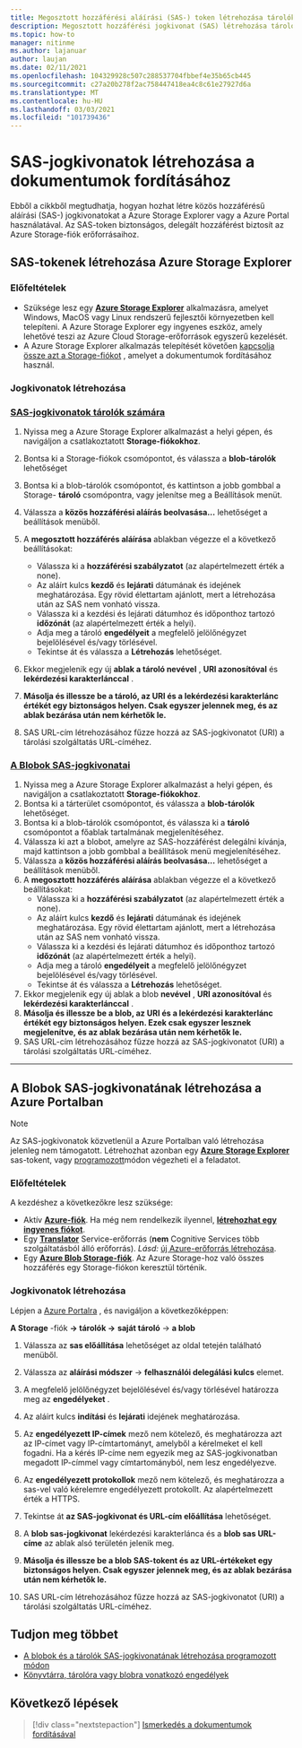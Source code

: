 ```yaml
---
title: Megosztott hozzáférési aláírási (SAS-) token létrehozása tárolók és Blobok számára a Microsoft Storage Explorer
description: Megosztott hozzáférési jogkivonat (SAS) létrehozása tárolók és Blobok számára a Microsoft Storage Explorer és a Azure Portal
ms.topic: how-to
manager: nitinme
ms.author: lajanuar
author: laujan
ms.date: 02/11/2021
ms.openlocfilehash: 104329928c507c288537704fbbef4e35b65cb445
ms.sourcegitcommit: c27a20b278f2ac758447418ea4c8c61e27927d6a
ms.translationtype: MT
ms.contentlocale: hu-HU
ms.lasthandoff: 03/03/2021
ms.locfileid: "101739436"
---
```

# <a name="create-sas-tokens-for-document-translation"></a>SAS-jogkivonatok létrehozása a dokumentumok fordításához

Ebből a cikkből megtudhatja, hogyan hozhat létre közös hozzáférésű aláírási (SAS-) jogkivonatokat a Azure Storage Explorer vagy a Azure Portal használatával. Az SAS-token biztonságos, delegált hozzáférést biztosít az Azure Storage-fiók erőforrásaihoz.

## <a name="create-sas-tokens-with-azure-storage-explorer"></a>SAS-tokenek létrehozása Azure Storage Explorer

### <a name="prerequisites"></a>Előfeltételek

* Szüksége lesz egy [**Azure Storage Explorer**](../../../vs-azure-tools-storage-manage-with-storage-explorer.md) alkalmazásra, amelyet Windows, MacOS vagy Linux rendszerű fejlesztői környezetben kell telepíteni. A Azure Storage Explorer egy ingyenes eszköz, amely lehetővé teszi az Azure Cloud Storage-erőforrások egyszerű kezelését.
* A Azure Storage Explorer alkalmazás telepítését követően [kapcsolja össze azt a Storage-fiókot](../../../vs-azure-tools-storage-manage-with-storage-explorer.md?tabs=windows#connect-to-a-storage-account-or-service) , amelyet a dokumentumok fordításához használ.

### <a name="create-your-tokens"></a>Jogkivonatok létrehozása

### <a name="sas-tokens-for-containers"></a>[SAS-jogkivonatok tárolók számára](#tab/Containers)

1. Nyissa meg a Azure Storage Explorer alkalmazást a helyi gépen, és navigáljon a csatlakoztatott **Storage-fiókokhoz**.
1. Bontsa ki a Storage-fiókok csomópontot, és válassza a **blob-tárolók** lehetőséget
1. Bontsa ki a blob-tárolók csomópontot, és kattintson a jobb gombbal a Storage- **tároló** csomópontra, vagy jelenítse meg a Beállítások menüt.
1. Válassza a **közös hozzáférési aláírás beolvasása...** lehetőséget a beállítások menüből.
1. A **megosztott hozzáférés aláírása** ablakban végezze el a következő beállításokat:
    * Válassza ki a **hozzáférési szabályzatot** (az alapértelmezett érték a none).
    * Az aláírt kulcs **kezdő** és **lejárati** dátumának és idejének meghatározása. Egy rövid élettartam ajánlott, mert a létrehozása után az SAS nem vonható vissza.
    * Válassza ki a kezdési és lejárati dátumhoz és időponthoz tartozó **időzónát** (az alapértelmezett érték a helyi).
    * Adja meg a tároló **engedélyeit** a megfelelő jelölőnégyzet bejelölésével és/vagy törlésével.
    * Tekintse át és válassza a **Létrehozás** lehetőséget.

1. Ekkor megjelenik egy új **ablak a tároló nevével** , **URI azonosítóval** és **lekérdezési karakterlánccal** .  
1. **Másolja és illessze be a tároló, az URI és a lekérdezési karakterlánc értékét egy biztonságos helyen. Csak egyszer jelennek meg, és az ablak bezárása után nem kérhetők le.**
1. SAS URL-cím létrehozásához fűzze hozzá az SAS-jogkivonatot (URI) a tárolási szolgáltatás URL-címéhez.

### <a name="sas-tokens-for-blobs"></a>[A Blobok SAS-jogkivonatai](#tab/blobs)

1. Nyissa meg a Azure Storage Explorer alkalmazást a helyi gépen, és navigáljon a csatlakoztatott **Storage-fiókokhoz**.
1. Bontsa ki a tárterület csomópontot, és válassza a **blob-tárolók** lehetőséget.
1. Bontsa ki a blob-tárolók csomópontot, és válassza ki a **tároló** csomópontot a főablak tartalmának megjelenítéséhez.
1. Válassza ki azt a blobot, amelyre az SAS-hozzáférést delegálni kívánja, majd kattintson a jobb gombbal a beállítások menü megjelenítéséhez.
1. Válassza a **közös hozzáférési aláírás beolvasása...** lehetőséget a beállítások menüből.
1. A **megosztott hozzáférés aláírása** ablakban végezze el a következő beállításokat:
    * Válassza ki a **hozzáférési szabályzatot** (az alapértelmezett érték a none).
    * Az aláírt kulcs **kezdő** és **lejárati** dátumának és idejének meghatározása. Egy rövid élettartam ajánlott, mert a létrehozása után az SAS nem vonható vissza.
    * Válassza ki a kezdési és lejárati dátumhoz és időponthoz tartozó **időzónát** (az alapértelmezett érték a helyi).
    * Adja meg a tároló **engedélyeit** a megfelelő jelölőnégyzet bejelölésével és/vagy törlésével.
    * Tekintse át és válassza a **Létrehozás** lehetőséget.
1. Ekkor megjelenik egy új ablak a blob **nevével** , **URI azonosítóval** és **lekérdezési karakterlánccal** .  
1. **Másolja és illessze be a blob, az URI és a lekérdezési karakterlánc értékét egy biztonságos helyen. Ezek csak egyszer lesznek megjelenítve, és az ablak bezárása után nem kérhetők le.**
1. SAS URL-cím létrehozásához fűzze hozzá az SAS-jogkivonatot (URI) a tárolási szolgáltatás URL-címéhez.

---

## <a name="create-sas-tokens-for-blobs-in-the-azure-portal"></a>A Blobok SAS-jogkivonatának létrehozása a Azure Portalban

> [!NOTE]
> Az SAS-jogkivonatok közvetlenül a Azure Portalban való létrehozása jelenleg nem támogatott. Létrehozhat azonban egy [**Azure Storage Explorer**](#create-sas-tokens-with-azure-storage-explorer) sas-tokent, vagy [programozott](../../../storage/blobs/sas-service-create.md)módon végezheti el a feladatot.

<!-- markdownlint-disable MD024 -->
### <a name="prerequisites"></a>Előfeltételek

A kezdéshez a következőkre lesz szüksége:

* Aktív [**Azure-fiók**](https://azure.microsoft.com/free/cognitive-services/).  Ha még nem rendelkezik ilyennel, [**létrehozhat egy ingyenes fiókot**](https://azure.microsoft.com/free/).
* Egy [**Translator**](https://ms.portal.azure.com/#create/Microsoft) Service-erőforrás (**nem** Cognitive Services több szolgáltatásból álló erőforrás).  *Lásd:* [új Azure-erőforrás létrehozása](../../cognitive-services-apis-create-account.md#create-a-new-azure-cognitive-services-resource).  
* Egy [**Azure Blob Storage-fiók**](https://ms.portal.azure.com/#create/Microsoft.StorageAccount-ARM). Az Azure Storage-hoz való összes hozzáférés egy Storage-fiókon keresztül történik.

### <a name="create-your-tokens"></a>Jogkivonatok létrehozása

Lépjen a [Azure Portalra](https://ms.portal.azure.com/#home) , és navigáljon a következőképpen:  

 **A Storage** -fiók **→ tárolók →** **saját tároló** → **a blob**

1. Válassza az **sas előállítása** lehetőséget az oldal tetején található menüből.

1. Válassza az **aláírási módszer** → **felhasználói delegálási kulcs** elemet.

1. A megfelelő jelölőnégyzet bejelölésével és/vagy törlésével határozza meg az **engedélyeket** .

1. Az aláírt kulcs **indítási** és **lejárati** idejének meghatározása.

1. Az **engedélyezett IP-címek** mező nem kötelező, és meghatározza azt az IP-címet vagy IP-címtartományt, amelyből a kérelmeket el kell fogadni. Ha a kérés IP-címe nem egyezik meg az SAS-jogkivonatban megadott IP-címmel vagy címtartományból, nem lesz engedélyezve.

1. Az **engedélyezett protokollok** mező nem kötelező, és meghatározza a sas-vel való kérelemre engedélyezett protokollt. Az alapértelmezett érték a HTTPS.

1. Tekintse át **az SAS-jogkivonat és URL-cím előállítása** lehetőséget.

1. A **blob sas-jogkivonat** lekérdezési karakterlánca és a **blob sas URL-címe** az ablak alsó területén jelenik meg.  

1. **Másolja és illessze be a blob SAS-tokent és az URL-értékeket egy biztonságos helyen. Csak egyszer jelennek meg, és az ablak bezárása után nem kérhetők le.**

1. SAS URL-cím létrehozásához fűzze hozzá az SAS-jogkivonatot (URI) a tárolási szolgáltatás URL-címéhez.

## <a name="learn-more"></a>Tudjon meg többet

* [A blobok és a tárolók SAS-jogkivonatának létrehozása programozott módon](../../../storage/blobs/sas-service-create.md)
* [Könyvtárra, tárolóra vagy blobra vonatkozó engedélyek](/rest/api/storageservices/create-service-sas#permissions-for-a-directory-container-or-blob)

## <a name="next-steps"></a>Következő lépések

> [!div class="nextstepaction"]
> [Ismerkedés a dokumentumok fordításával](get-started-with-document-translation.md)
>
>